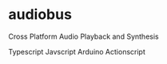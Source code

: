 audiobus
========

Cross Platform Audio Playback and Synthesis

Typescript
Javscript
Arduino
Actionscript